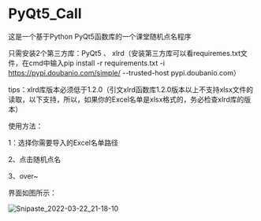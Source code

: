 # PyQt5_Call
这是一个基于Python PyQt5函数库的一个课堂随机点名程序

只需安装2个第三方库：PyQt5 、 xlrd（安装第三方库可以看requiremes.txt文件，在cmd中输入pip install -r requirements.txt -i  https://pypi.doubanio.com/simple/  --trusted-host pypi.doubanio.com）

tips：xlrd库版本必须低于1.2.0（引文xlrd函数库1.2.0版本以上不支持xlsx文件的读取，以下支持，所以，如果你的Excel名单是xlsx格式的，务必检查xlrd库的版本）

使用方法：

1：选择你需要导入的Excel名单路径

2、点击随机点名

3、over~

界面如图所示：

![Snipaste_2022-03-22_21-18-10](https://user-images.githubusercontent.com/84710663/159490729-1d3a9b71-fac3-4075-9a6d-7910f9e45e48.png)
